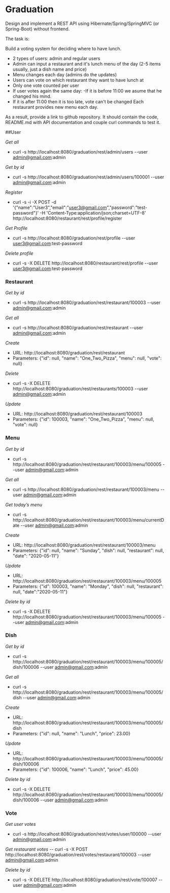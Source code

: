 # Graduation
Design and implement a REST API using Hibernate/Spring/SpringMVC (or Spring-Boot) without frontend.

The task is:

Build a voting system for deciding where to have lunch.

 - 2 types of users: admin and regular users
 - Admin can input a restaurant and it's lunch menu of the day (2-5 items usually, just a dish name and price)
 - Menu changes each day (admins do the updates)
 - Users can vote on which restaurant they want to have lunch at
 - Only one vote counted per user
 - If user votes again the same day:
 -If it is before 11:00 we asume that he changed his mind.
 - If it is after 11:00 then it is too late, vote can't be changed
Each restaurant provides new menu each day.

As a result, provide a link to github repository. It should contain the code, README.md with API documentation and couple curl commands to test it.

##User

*Get all*
 - curl -s http://localhost:8080/graduation/rest/admin/users --user admin@gmail.com:admin
 
*Get by id*
 - curl -s http://localhost:8080/graduation/rest/admin/users/100001 --user admin@gmail.com:admin
 
*Register*
  - curl -s -i -X POST -d '{"name":"User3","email":"user3@gmail.com","password":"test-password"}' -H 'Content-Type:application/json;charset=UTF-8' http://localhost:8080/restaurant/rest/profile/register

*Get Profile*
 - curl -s http://localhost:8080/graduation/rest/profile --user user3@gmail.com:test-password

*Delete profile*  	
 - curl -s -X DELETE http://localhost:8080/restaurant/rest/profile --user user3@gmail.com:test-password
 
### Restaurant
*Get by id*
- curl -s http://localhost:8080/graduation/rest/restaurant/100003 --user admin@gmail.com:admin
 
*Get all*
 - curl -s http://localhost:8080/graduation/rest/restaurant --user admin@gmail.com:admin
  
*Create*	
 - URL: http://localhost:8080/graduation/rest/restaurant
 - Parameters: {"id": null, "name": "One_Two_Pizza", "menu": null, "vote": null}
 
*Delete*
 - curl -s -X DELETE http://localhost:8080/graduation/rest/restaurants/100003 --user admin@gmail.com:admin
 
*Update*
 - URL: http://localhost:8080/graduation/rest/restaurant/100003
 - Parameters: {"id": 100003, "name": "One_Two_Pizza", "menu": null, "vote": null}

### Menu
*Get by id* 
- curl -s http://localhost:8080/graduation/rest/restaurant/100003/menu/100005 --user admin@gmail.com:admin

*Get all*
- curl -s http://localhost:8080/graduation/rest/restaurant/100003/menu --user admin@gmail.com:admin

*Get today’s menu*
- curl -s http://localhost:8080/graduation/rest/restaurant/100003/menu/currentDate --user admin@gmail.com:admin

*Create* 	
- URL: http://localhost:8080/graduation/rest/restaurant/100003/menu
- Parameters: {"id": null, "name": "Sunday", "dish": null, "restaurant": null, "date": "2020-05-11"}

*Update* 	
- URL: http://localhost:8080/graduation/rest/restaurant/100003/menu/100005
- Parameters: {"id": 100003, "name": "Monday", "dish": null, "restaurant": null, "date":"2020-05-11"}

*Delete by id*
- curl -s -X DELETE http://localhost:8080/graduation/rest/restaurant/100003/menu/100005 --user admin@gmail.com:admin

### Dish
*Get by id*
 - curl -s http://localhost:8080/graduation/rest/restaurant/100003/menu/100005/dish/100006 --user admin@gmail.com:admin

*Get all*
- curl -s http://localhost:8080/graduation/rest/restaurant/100003/menu/100005/dish --user admin@gmail.com:admin

*Create*	
- URL: http://localhost:8080/graduation/rest/restaurant/100003/menu/100005/dish
- Parameters: {"id": null, "name": "Lunch", "price": 23.00}

*Update* 	
- URL: http://localhost:8080/graduation/rest/restaurant/100003/menu/100005/dish/100006
- Parameters: {"id": 100006, "name": "Lunch", "price": 45.00}

*Delete by id*
- curl -s -X DELETE http://localhost:8080/graduation/rest/restaurant/100003/menu/100005/dish/100006 --user admin@gmail.com:admin

### Vote
*Get user votes*
- curl -s http://localhost:8080/graduation/rest/votes/user/100000 --user admin@gmail.com:admin

*Get restaurant votes*
-- curl -s -X POST http://localhost:8080/graduation/rest/votes/restaurant/100003 --user admin@gmail.com:admin

*Delete by id*
- curl -s -X DELETE http://localhost:8080/graduation/rest/vote/100007 --user admin@gmail.com:admin
